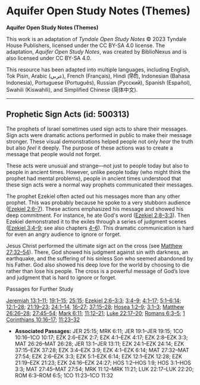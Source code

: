 # Aquifer Open Study Notes (Themes)

**Aquifer Open Study Notes (Themes)**

This work is an adaptation of *Tyndale Open Study Notes* © 2023 Tyndale House Publishers, licensed under the CC BY\-SA 4\.0 license. The adaptation, *Aquifer Open Study Notes*, was created by BiblioNexus and is also licensed under CC BY\-SA 4\.0\.

This resource has been adapted into multiple languages, including English, Tok Pisin, Arabic (عربي), French (Français), Hindi (हिंदी), Indonesian (Bahasa Indonesia), Portuguese (Português), Russian (Русский), Spanish (Español), Swahili (Kiswahili), and Simplified Chinese (简体中文).



--------------------------------

## Prophetic Sign Acts (id: 500313)

The prophets of Israel sometimes used sign acts to share their messages. Sign acts were dramatic actions performed in public to make their message stronger. These visual demonstrations helped people not only *hear* the truth but also *feel* it deeply. The purpose of these actions was to create a message that people would not forget.

These acts were unusual and strange—not just to people today but also to people in ancient times. However, unlike people today (who might think the prophet had mental problems), people in ancient times understood that these sign acts were a normal way prophets communicated their messages.

The prophet Ezekiel often acted out his messages more than any other prophet. This was probably because he spoke to a very stubborn audience ([Ezekiel 2:6–7](https://ref.ly/Ezek2:6-Ezek2:7)). These actions emphasized his message and showed his deep commitment. For instance, he ate God's word ([Ezekiel 2:8–3:3](https://ref.ly/Ezek2:8-Ezek3:3)). Then Ezekiel demonstrated it to the exiles through a series of judgment scenes ([Ezekiel 3:4–9](https://ref.ly/Ezek3:4-Ezek3:9); see also chapters [4–6](https://ref.ly/Ezek4:1-Ezek6:14)). This dramatic communication is hard for even an angry audience to ignore or forget.

Jesus Christ performed the ultimate sign act on the cross (see [Matthew 27:32–54](https://ref.ly/Matt27:32-Matt27:54)). There, God showed his judgment against sin with darkness, an earthquake, and the suffering of his sinless Son who seemed abandoned by his Father. God also showed his deep love for the world by choosing to die rather than lose his people. The cross is a powerful message of God’s love and judgment that is hard to ignore or forget.

Passages for Further Study

[Jeremiah 13:1–11](https://ref.ly/Jer13:1-Jer13:11); [19:1–15](https://ref.ly/Jer19:1-Jer19:15); [25:15](https://ref.ly/Jer25:15); [Ezekiel 2:6–3:3](https://ref.ly/Ezek2:6-Ezek3:3); [3:4–9](https://ref.ly/Ezek3:4-Ezek3:9); [4:1–17](https://ref.ly/Ezek4:1-Ezek4:17); [5:1–6:14](https://ref.ly/Ezek5:1-Ezek6:14); [12:1–28](https://ref.ly/Ezek12:1-Ezek12:28); [21:19–23](https://ref.ly/Ezek21:19-Ezek21:23); [24:1–14](https://ref.ly/Ezek24:1-Ezek24:14), [16–27](https://ref.ly/Ezek24:16-Ezek24:27); [37:15–28](https://ref.ly/Ezek37:15-Ezek37:28); [Hosea 1:2–9](https://ref.ly/Hos1:2-Hos1:9); [3:1–3](https://ref.ly/Hos3:1-Hos3:3); [Matthew 26:26–28](https://ref.ly/Matt26:26-Matt26:28); [27:45–54](https://ref.ly/Matt27:45-Matt27:54); [Mark 6:11](https://ref.ly/Mark6:11); [11:12–21](https://ref.ly/Mark11:12-Mark11:21); [Luke 22:17–20](https://ref.ly/Luke22:17-Luke22:20); [Romans 6:3–5](https://ref.ly/Rom6:3-Rom6:5); [1 Corinthians 10:16–17](https://ref.ly/1Cor10:16-1Cor10:17); [11:23–32](https://ref.ly/1Cor11:23-1Cor11:32)

* **Associated Passages:** JER 25:15; MRK 6:11; JER 19:1–JER 19:15; 1CO 10:16–1CO 10:17; EZK 2:6–EZK 2:7; EZK 4:1–EZK 4:17; EZK 2:8–EZK 3:3; MAT 26:26–MAT 26:28; JER 13:1–JER 13:11; EZK 24:1–EZK 24:14; EZK 37:15–EZK 37:28; EZK 3:4–EZK 3:9; EZK 4:1–EZK 6:14; MAT 27:32–MAT 27:54; EZK 2:6–EZK 3:3; EZK 5:1–EZK 6:14; EZK 12:1–EZK 12:28; EZK 21:19–EZK 21:23; EZK 24:16–EZK 24:27; HOS 1:2–HOS 1:9; HOS 3:1–HOS 3:3; MAT 27:45–MAT 27:54; MRK 11:12–MRK 11:21; LUK 22:17–LUK 22:20; ROM 6:3–ROM 6:5; 1CO 11:23–1CO 11:32

